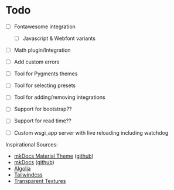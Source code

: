 # Todo

- [ ] Fontawesome integration
  - [ ] Javascript & Webfont variants
- [ ] Math plugin/Integration
- [ ] Add custom errors
- [ ] Tool for Pygments themes
- [ ] Tool for selecting presets
- [ ] Tool for adding/removing integrations
- [ ] Support for bootstrap??
- [ ] Support for read time??
- [ ] Custom wsgi_app server with live reloading including watchdog


Inspirational Sources:
- [mkDocs Material Theme](https://squidfunk.github.io/mkdocs-material/) ([github](https://github.com/squidfunk/mkdocs-material))
- [mkDocs](https://www.mkdocs.org/) ([github](https://github.com/mkdocs/mkdocs))
- [Algolia](https://www.algolia.com/)
- [Tailwindcss](https://tailwindcss.com/)
- [Transparent Textures](https://www.transparenttextures.com/)
